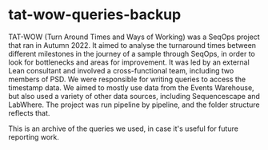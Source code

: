 # tat-wow-queries-backup

TAT-WOW (Turn Around Times and Ways of Working) was a SeqOps project that ran in Autumn 2022. It aimed to analyse the turnaround times between different milestones in the journey of a sample through SeqOps, in order to look for bottlenecks and areas for improvement. It was led by an external Lean consultant and involved a cross-functional team, including two members of PSD. We were responsible for writing queries to access the timestamp data. We aimed to mostly use data from the Events Warehouse, but also used a variety of other data sources, including Sequencescape and LabWhere. The project was run pipeline by pipeline, and the folder structure reflects that.

This is an archive of the queries we used, in case it's useful for future reporting work.
